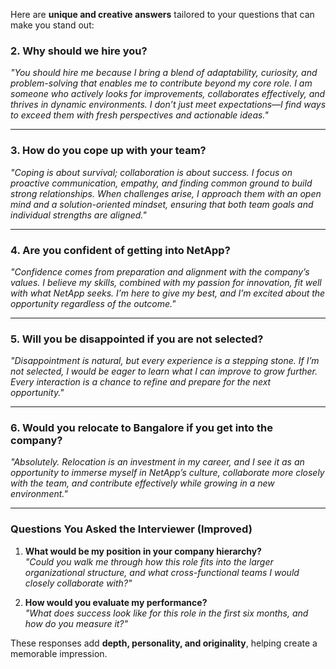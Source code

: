Here are **unique and creative answers** tailored to your questions that can make you stand out:

### 2. **Why should we hire you?**  
*"You should hire me because I bring a blend of adaptability, curiosity, and problem-solving that enables me to contribute beyond my core role. I am someone who actively looks for improvements, collaborates effectively, and thrives in dynamic environments. I don’t just meet expectations—I find ways to exceed them with fresh perspectives and actionable ideas."*

---

### 3. **How do you cope up with your team?**  
*"Coping is about survival; collaboration is about success. I focus on proactive communication, empathy, and finding common ground to build strong relationships. When challenges arise, I approach them with an open mind and a solution-oriented mindset, ensuring that both team goals and individual strengths are aligned."*

---

### 4. **Are you confident of getting into NetApp?**  
*"Confidence comes from preparation and alignment with the company’s values. I believe my skills, combined with my passion for innovation, fit well with what NetApp seeks. I’m here to give my best, and I’m excited about the opportunity regardless of the outcome."*

---

### 5. **Will you be disappointed if you are not selected?**  
*"Disappointment is natural, but every experience is a stepping stone. If I’m not selected, I would be eager to learn what I can improve to grow further. Every interaction is a chance to refine and prepare for the next opportunity."*

---

### 6. **Would you relocate to Bangalore if you get into the company?**  
*"Absolutely. Relocation is an investment in my career, and I see it as an opportunity to immerse myself in NetApp’s culture, collaborate more closely with the team, and contribute effectively while growing in a new environment."*

---

### Questions You Asked the Interviewer (Improved)  

1. **What would be my position in your company hierarchy?**  
   *"Could you walk me through how this role fits into the larger organizational structure, and what cross-functional teams I would closely collaborate with?"*

2. **How would you evaluate my performance?**  
   *"What does success look like for this role in the first six months, and how do you measure it?"*

These responses add **depth, personality, and originality**, helping create a memorable impression.
